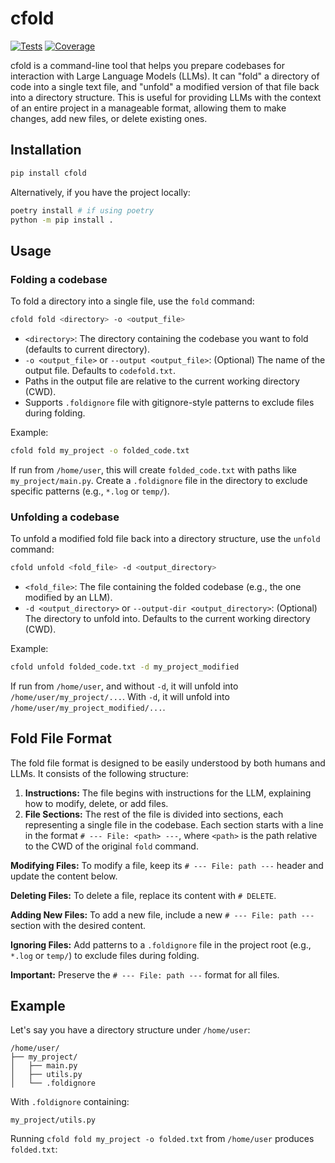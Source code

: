 # cfold

[![Tests](https://github.com/<your-username>/cfold/actions/workflows/python-app.yml/badge.svg)](https://github.com/<your-username>/cfold/actions/workflows/python-app.yml) [![Coverage](https://codecov.io/gh/<your-username>/cfold/branch/master/graph/badge.svg)](https://codecov.io/gh/<your-username>/cfold)

cfold is a command-line tool that helps you prepare codebases for interaction with Large Language Models (LLMs). It can "fold" a directory of code into a single text file, and "unfold" a modified version of that file back into a directory structure. This is useful for providing LLMs with the context of an entire project in a manageable format, allowing them to make changes, add new files, or delete existing ones.

## Installation

```bash
pip install cfold
```

Alternatively, if you have the project locally:

```bash
poetry install # if using poetry
python -m pip install .
```

## Usage

### Folding a codebase

To fold a directory into a single file, use the `fold` command:

```bash
cfold fold <directory> -o <output_file>
```

*   `<directory>`: The directory containing the codebase you want to fold (defaults to current directory).
*   `-o <output_file>` or `--output <output_file>`: (Optional) The name of the output file. Defaults to `codefold.txt`.
*   Paths in the output file are relative to the current working directory (CWD).
*   Supports `.foldignore` file with gitignore-style patterns to exclude files during folding.

Example:

```bash
cfold fold my_project -o folded_code.txt
```

If run from `/home/user`, this will create `folded_code.txt` with paths like `my_project/main.py`. Create a `.foldignore` file in the directory to exclude specific patterns (e.g., `*.log` or `temp/`).

### Unfolding a codebase

To unfold a modified fold file back into a directory structure, use the `unfold` command:

```bash
cfold unfold <fold_file> -d <output_directory>
```

*   `<fold_file>`: The file containing the folded codebase (e.g., the one modified by an LLM).
*   `-d <output_directory>` or `--output-dir <output_directory>`: (Optional) The directory to unfold into. Defaults to the current working directory (CWD).

Example:

```bash
cfold unfold folded_code.txt -d my_project_modified
```

If run from `/home/user`, and without `-d`, it will unfold into `/home/user/my_project/...`. With `-d`, it will unfold into `/home/user/my_project_modified/...`.

## Fold File Format

The fold file format is designed to be easily understood by both humans and LLMs. It consists of the following structure:

1.  **Instructions:** The file begins with instructions for the LLM, explaining how to modify, delete, or add files.
2.  **File Sections:** The rest of the file is divided into sections, each representing a single file in the codebase. Each section starts with a line in the format `# --- File: <path> ---`, where `<path>` is the path relative to the CWD of the original `fold` command.

**Modifying Files:** To modify a file, keep its `# --- File: path ---` header and update the content below.

**Deleting Files:** To delete a file, replace its content with `# DELETE`.

**Adding New Files:** To add a new file, include a new `# --- File: path ---` section with the desired content.

**Ignoring Files:** Add patterns to a `.foldignore` file in the project root (e.g., `*.log` or `temp/`) to exclude files during folding.

**Important:** Preserve the `# --- File: path ---` format for all files.

## Example

Let's say you have a directory structure under `/home/user`:
```
/home/user/
├── my_project/
│   ├── main.py
│   ├── utils.py
│   └── .foldignore
```

With `.foldignore` containing:
```
my_project/utils.py
```

Running `cfold fold my_project -o folded.txt` from `/home/user` produces `folded.txt`:
```
